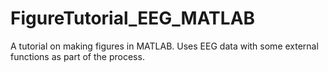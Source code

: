 # FigureTutorial_EEG_MATLAB
A tutorial on making figures in MATLAB. Uses EEG data with some external functions as part of the process.
